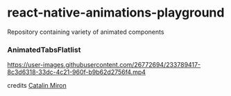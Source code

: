 # react-native-animations-playground
Repository containing variety of animated components

### AnimatedTabsFlatlist

https://user-images.githubusercontent.com/26772694/233789417-8c3d6318-33dc-4c21-960f-b9b62d2756f4.mp4

credits [Catalin Miron](https://www.youtube.com/watch?v=ZiSN9uik6OY&ab_channel=CatalinMiron)
